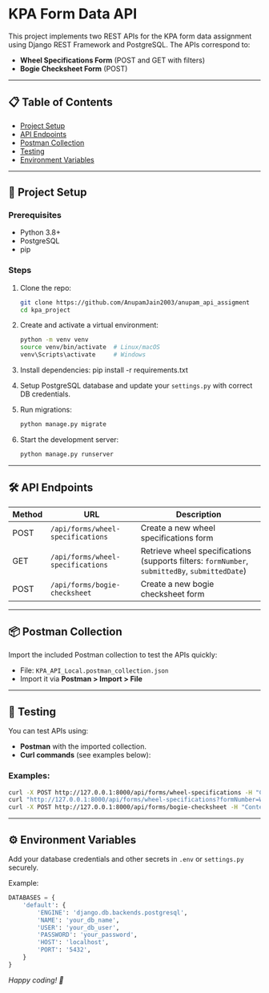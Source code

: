 # KPA Form Data API

This project implements two REST APIs for the KPA form data assignment using Django REST Framework and PostgreSQL. The APIs correspond to:

- **Wheel Specifications Form** (POST and GET with filters)
- **Bogie Checksheet Form** (POST)

---

## 📋 Table of Contents

- [Project Setup](#project-setup)  
- [API Endpoints](#api-endpoints)  
- [Postman Collection](#postman-collection)  
- [Testing](#testing)  
- [Environment Variables](#environment-variables)  
 

---

## 🚀 Project Setup

### Prerequisites

- Python 3.8+
- PostgreSQL
- pip

### Steps

1. Clone the repo:

   ```bash
   git clone https://github.com/AnupamJain2003/anupam_api_assigment
   cd kpa_project
   ```
2. Create and activate a virtual environment:

   ```bash
   python -m venv venv
   source venv/bin/activate  # Linux/macOS
   venv\Scripts\activate     # Windows
   ```

3. Install dependencies: pip install -r requirements.txt

4. Setup PostgreSQL database and update your `settings.py` with correct DB credentials.

5. Run migrations:

   ```bash
   python manage.py migrate
   ```

6. Start the development server:

   ```bash
   python manage.py runserver
   ```

---

## 🛠️ API Endpoints

| Method | URL                                    | Description                                  |
|--------|----------------------------------------|----------------------------------------------|
| POST   | `/api/forms/wheel-specifications`      | Create a new wheel specifications form       |
| GET    | `/api/forms/wheel-specifications`      | Retrieve wheel specifications (supports filters: `formNumber`, `submittedBy`, `submittedDate`) |
| POST   | `/api/forms/bogie-checksheet`          | Create a new bogie checksheet form           |

---

## 📦 Postman Collection

Import the included Postman collection to test the APIs quickly:

- File: `KPA_API_Local.postman_collection.json`
- Import it via **Postman > Import > File**

---

## 🧪 Testing

You can test APIs using:

- **Postman** with the imported collection.
- **Curl commands** (see examples below):

### Examples:

```bash
curl -X POST http://127.0.0.1:8000/api/forms/wheel-specifications -H "Content-Type: application/json" -d '{...}'
curl "http://127.0.0.1:8000/api/forms/wheel-specifications?formNumber=WHEEL-2025-001"
curl -X POST http://127.0.0.1:8000/api/forms/bogie-checksheet -H "Content-Type: application/json" -d '{...}'
```

---

## ⚙️ Environment Variables

Add your database credentials and other secrets in `.env` or `settings.py` securely.

Example:

```python
DATABASES = {
    'default': {
        'ENGINE': 'django.db.backends.postgresql',
        'NAME': 'your_db_name',
        'USER': 'your_db_user',
        'PASSWORD': 'your_password',
        'HOST': 'localhost',
        'PORT': '5432',
    }
}
```


*Happy coding! 🚀*
